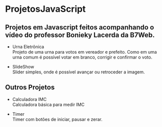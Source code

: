 # ProjetosJavaScript

 ## **Projetos em Javascript feitos acompanhando o vídeo do professor Bonieky Lacerda da B7Web.**

* Urna Eletrônica  
Projeto de uma urna para votos em vereador e prefeito. Como em uma urna comum é possível votar em branco, corrigir e confirmar o voto.

* SlideShow  
Slider simples, onde é possível avançar ou retroceder a imagem.

 ## **Outros Projetos**

 * Calculadora IMC  
Calculadora básica para medir IMC

* Timer  
Timer com botões de iniciar, pausar e zerar.

